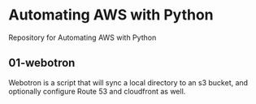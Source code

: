 # Automating AWS with Python

Repository for Automating AWS with Python

## 01-webotron

Webotron is a script that will sync a local directory
to an s3 bucket, and optionally configure Route 53
and cloudfront as well.
